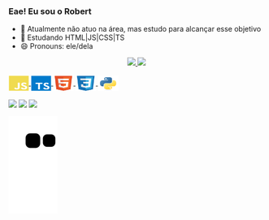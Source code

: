 ### Eae! Eu sou o Robert

- 🔭 Atualmente não atuo na área, mas estudo para alcançar esse objetivo 
- 🌱 Estudando HTML|JS|CSS|TS
- 😄 Pronouns: ele/dela 

<!--Status -->

<div align="center">
  <a href="https://github.com/RD0705">
  <img height="180em" src="https://github-readme-stats.vercel.app/api?username=RD0705&show_icons=true&theme=dark&include_all_commits=true&count_private=true"/>
  <img height="180em" src="https://github-readme-stats.vercel.app/api/top-langs/?username=RD0705&layout=compact&langs_count=7&theme=dark"/>
</div>

<!--imagens-->

<div style="display: inline_block"><br>
  <img align="center" alt="Rd-Js" height="30" width="40" src="https://raw.githubusercontent.com/devicons/devicon/master/icons/javascript/javascript-plain.svg">
  <img align="center" alt="Rd-Ts" height="30" width="40" src="https://raw.githubusercontent.com/devicons/devicon/master/icons/typescript/typescript-plain.svg">
  <img align="center" alt="Rd-HTML" height="30" width="40" src="https://raw.githubusercontent.com/devicons/devicon/master/icons/html5/html5-original.svg">
  <img align="center" alt="Rd-CSS" height="30" width="40" src="https://raw.githubusercontent.com/devicons/devicon/master/icons/css3/css3-original.svg">
  <img align="center" alt="Rd-Python" height="30" width="40" src="https://raw.githubusercontent.com/devicons/devicon/master/icons/python/python-original.svg">
</div>

<!--Infos-->

<div> 
  <br>
  <a href="https://instagram.com/robert_daanillo" target="_blank"><img src="https://img.shields.io/badge/-Instagram-%23E4405F?style=for-the-badge&logo=instagram&logoColor=white" target="_blank"></a>
  <a href = "robertdanilo2.rd@gmail.com"><img src="https://img.shields.io/badge/-Gmail-%23333?style=for-the-badge&logo=gmail&logoColor=white" target="_blank"></a>
  <a href="https:https://www.linkedin.com/in/robert-danilo-896673171/" target="_blank"><img src="https://img.shields.io/badge/-LinkedIn-%230077B5?style=for-the-badge&logo=linkedin&logoColor=white" target="_blank"></a> 
 
  ![Snake animation](https://github.com/RD0705/RD0705/blob/output/github-contribution-grid-snake.svg)
 
</div>

